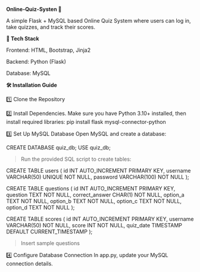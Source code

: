 **Online-Quiz-Systen 🎯**

A simple Flask + MySQL based Online Quiz System where users can log in, take quizzes, and track their scores.

**🚀 Tech Stack**

Frontend: HTML, Bootstrap, Jinja2

Backend: Python (Flask)

Database: MySQL

**🛠️ Installation Guide**

1️⃣ Clone the Repository

2️⃣ Install Dependencies.
Make sure you have Python 3.10+ installed, then install required libraries:
pip install flask mysql-connector-python

3️⃣ Set Up MySQL Database
Open MySQL and create a database:

CREATE DATABASE quiz_db;
USE quiz_db;
> Run the provided SQL script to create tables:

CREATE TABLE users (
    id INT AUTO_INCREMENT PRIMARY KEY,
    username VARCHAR(50) UNIQUE NOT NULL,
    password VARCHAR(100) NOT NULL
);

CREATE TABLE questions (
    id INT AUTO_INCREMENT PRIMARY KEY,
    question TEXT NOT NULL,
    correct_answer CHAR(1) NOT NULL,
    option_a TEXT NOT NULL,
    option_b TEXT NOT NULL,
    option_c TEXT NOT NULL,
    option_d TEXT NOT NULL
);


CREATE TABLE scores (
    id INT AUTO_INCREMENT PRIMARY KEY,
    username VARCHAR(50) NOT NULL,
    score INT NOT NULL,
    quiz_date TIMESTAMP DEFAULT CURRENT_TIMESTAMP
);
> Insert sample questions

4️⃣ Configure Database Connection
In app.py, update your MySQL connection details.
